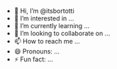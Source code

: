 - 👋 Hi, I’m @itsbortotti
- 👀 I’m interested in ...
- 🌱 I’m currently learning ...
- 💞️ I’m looking to collaborate on ...
- 📫 How to reach me ...
- 😄 Pronouns: ...
- ⚡ Fun fact: ...

<!---
itsbortotti/itsbortotti is a ✨ special ✨ repository because its `README.md` (this file) appears on your GitHub profile.
You can click the Preview link to take a look at your changes.
--->
